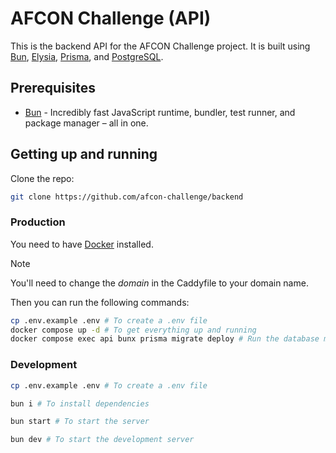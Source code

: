 # AFCON Challenge (API)

This is the backend API for the AFCON Challenge project. It is built using [Bun](https://bun.sh), [Elysia](https://elysiajs.com/), [Prisma](https://prisma.io/), and [PostgreSQL](https://postgresql.org/).

## Prerequisites

- [Bun](https://bun.sh) - Incredibly fast JavaScript runtime, bundler, test runner, and package manager – all in one.

## Getting up and running

Clone the repo:

```sh
git clone https://github.com/afcon-challenge/backend
```

### Production

You need to have [Docker](https://docs.docker.com/engine/install/) installed.

> [!NOTE]
> You'll need to change the _domain_ in the Caddyfile to your domain name.

Then you can run the following commands:

```sh
cp .env.example .env # To create a .env file
docker compose up -d # To get everything up and running
docker compose exec api bunx prisma migrate deploy # Run the database migration
```

### Development

```sh
cp .env.example .env # To create a .env file

bun i # To install dependencies

bun start # To start the server

bun dev # To start the development server
```
